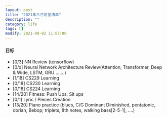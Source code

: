 ```yaml
---
layout: post
title: "2021年八月愿望清单"
description: ""
category: life
tags: []
modify: 2021-08-02 11:07:00
---
```



#### 目标

+ [0/3] NN Review (tensorflow)
+ [0/x] Neural Network Architecture Review(Attention, Transformer, Deep & Wide, LSTM, GRU .......)
+ [1/18] CS229 Learning
+ [0/18] CS230 Learning
+ [0/18] CS224 Learning
+ [14/20] Fitness: Push Ups, Sit ups
+ [0/1] Lyric / Pieces Creation
+ [13/20] Piano practice (blues, C/G Dominant Diminished, pentatonic, dorian, Bebop; triplets, 8th
 notes, walking bass[2-5-1], ....)
